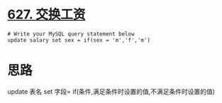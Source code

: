 # [627. 交换工资](https://leetcode-cn.com/problems/swap-salary/)

```mysql
# Write your MySQL query statement below
update salary set sex = if(sex = 'm','f','m')
```

# 思路

update 表名 set 字段= if(条件,满足条件时设置的值,不满足条件时设置的值)